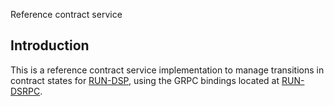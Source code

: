 Reference contract service

## Introduction

This is a reference contract service implementation to manage transitions in
contract states for [RUN-DSP](https://github.com/go-dataspace/run-dsp/), using
the GRPC bindings located at
[RUN-DSRPC](https://github.com/go-dataspace/run-dsrpc).
